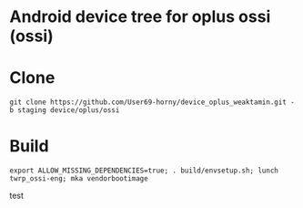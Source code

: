 # Android device tree for oplus ossi (ossi)

# Clone
    git clone https://github.com/User69-horny/device_oplus_weaktamin.git -b staging device/oplus/ossi

# Build
    export ALLOW_MISSING_DEPENDENCIES=true; . build/envsetup.sh; lunch twrp_ossi-eng; mka vendorbootimage

test

